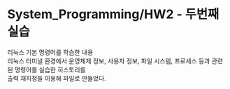 # System_Programming/HW2 - 두번째 실습
리눅스 기본 명령어를 학습한 내용</br>
리눅스 터미널 환경에서 운영체제 정보, 사용자 정보, 파일 시스템, 프로세스 등과 관련된 명령어를 실습한 히스토리를</br>
출력 재지정을 이용해 파일로 만들었다.</br>